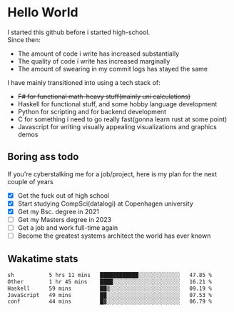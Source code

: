 # Hello World

I started this github before i started high-school.  
Since then:
- The amount of code i write has increased substantially
- The quality of code i write has increased marginally
- The amount of swearing in my commit logs has stayed the same

I have mainly transitioned into using a tech stack of:
- ~~F# for functional math-heavy stuff(mainly uni calculations)~~
- Haskell for functional stuff, and some hobby language development
- Python for scripting and for backend development
- C for something i need to go really fast(gonna learn rust at some point)
- Javascript for writing visually appealing visualizations and graphics demos

## Boring ass todo
If you're cyberstalking me for a job/project, here is my plan for the next couple of years
- [x] Get the fuck out of high school
- [x] Start studying CompSci(datalogi) at Copenhagen university
- [x] Get my Bsc. degree in 2021
- [ ] Get my Masters degree in 2023
- [ ] Get a job and work full-time again
- [ ] Become the greatest systems architect the world has ever known

## Wakatime stats
<!--START_SECTION:waka-->

```txt
sh           5 hrs 11 mins   ████████████░░░░░░░░░░░░░   47.85 %
Other        1 hr 45 mins    ████░░░░░░░░░░░░░░░░░░░░░   16.21 %
Haskell      59 mins         ██▒░░░░░░░░░░░░░░░░░░░░░░   09.19 %
JavaScript   49 mins         ██░░░░░░░░░░░░░░░░░░░░░░░   07.53 %
conf         44 mins         █▓░░░░░░░░░░░░░░░░░░░░░░░   06.79 %
```

<!--END_SECTION:waka-->
